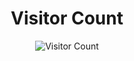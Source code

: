 <div align="center">  
  
# Visitor Count

![Visitor Count](https://profile-counter.glitch.me/dheerajmantha/count.svg)

</div>
